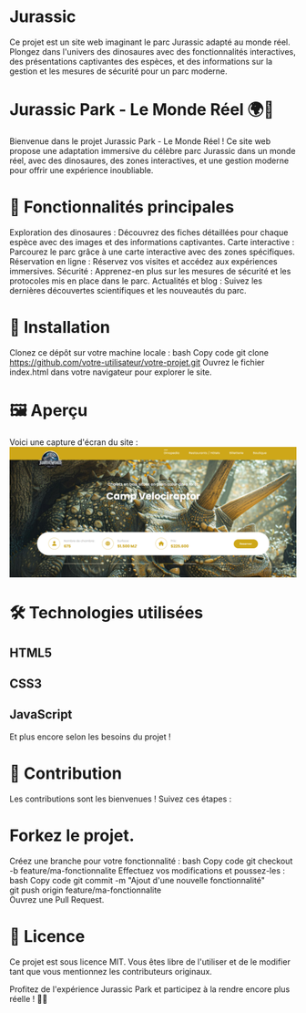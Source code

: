 # Jurassic
Ce projet est un site web imaginant le parc Jurassic adapté au monde réel. Plongez dans l'univers des dinosaures avec des fonctionnalités interactives, des présentations captivantes des espèces, et des informations sur la gestion et les mesures de sécurité pour un parc moderne. 

# Jurassic Park - Le Monde Réel 🌍🦖
Bienvenue dans le projet Jurassic Park - Le Monde Réel !
Ce site web propose une adaptation immersive du célèbre parc Jurassic dans un monde réel, avec des dinosaures, des zones interactives, et une gestion moderne pour offrir une expérience inoubliable.

# 🌟 Fonctionnalités principales
Exploration des dinosaures : Découvrez des fiches détaillées pour chaque espèce avec des images et des informations captivantes.
Carte interactive : Parcourez le parc grâce à une carte interactive avec des zones spécifiques.
Réservation en ligne : Réservez vos visites et accédez aux expériences immersives.
Sécurité : Apprenez-en plus sur les mesures de sécurité et les protocoles mis en place dans le parc.
Actualités et blog : Suivez les dernières découvertes scientifiques et les nouveautés du parc.
# 🚀 Installation
Clonez ce dépôt sur votre machine locale :
bash
Copy code
git clone https://github.com/votre-utilisateur/votre-projet.git
Ouvrez le fichier index.html dans votre navigateur pour explorer le site.

# 🖼️ Aperçu
Voici une capture d'écran du site :
![capturehome](assets/images/capturehome.png)

# 🛠️ Technologies utilisées
## HTML5
## CSS3
## JavaScript

Et plus encore selon les besoins du projet !
# 🤝 Contribution
Les contributions sont les bienvenues ! Suivez ces étapes :

# Forkez le projet.
Créez une branche pour votre fonctionnalité :
bash
Copy code
git checkout -b feature/ma-fonctionnalite
Effectuez vos modifications et poussez-les :
bash
Copy code
git commit -m "Ajout d'une nouvelle fonctionnalité"  
git push origin feature/ma-fonctionnalite  
Ouvrez une Pull Request.
# 📜 Licence
Ce projet est sous licence MIT. Vous êtes libre de l'utiliser et de le modifier tant que vous mentionnez les contributeurs originaux.

Profitez de l'expérience Jurassic Park et participez à la rendre encore plus réelle ! 🦕🎢

